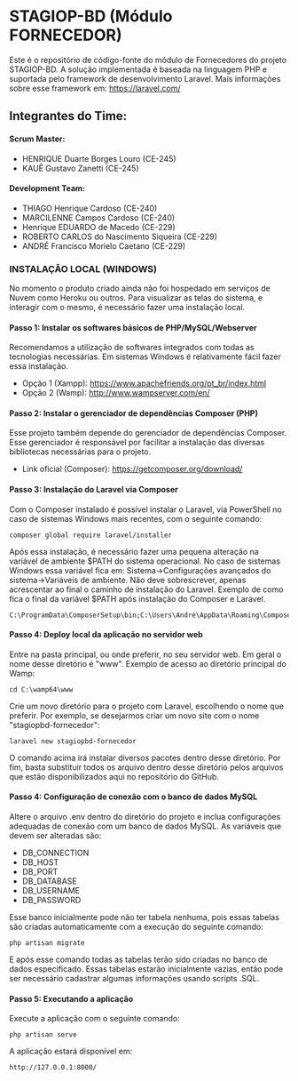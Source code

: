 # STAGIOP-BD (Módulo FORNECEDOR)

Este é o repositório de código-fonte do módulo de Fornecedores do projeto STAGIOP-BD.
A solução implementada é baseada na linguagem PHP e suportada pelo framework de desenvolvimento Laravel. Mais informações sobre esse framework em: https://laravel.com/

## Integrantes do Time: 

####  Scrum Master:

* HENRIQUE Duarte Borges Louro (CE-245)
* KAUÊ Gustavo Zanetti (CE-245)

####  Development Team:

* THIAGO Henrique Cardoso (CE-240)
* MARCILENNE Campos Cardoso (CE-240)
* Henrique EDUARDO de Macedo (CE-229)
* ROBERTO CARLOS do Nascimento Siqueira (CE-229) 
* ANDRÉ Francisco Morielo Caetano (CE-229)

### INSTALAÇÃO LOCAL (WINDOWS)

No momento o produto criado ainda não foi hospedado em serviços de Nuvem como Heroku ou outros. Para visualizar as telas do sistema, e interagir com o mesmo, é necessário fazer uma instalação local.

#### Passo 1: Instalar os softwares básicos de PHP/MySQL/Webserver

Recomendamos a utilização de softwares integrados com todas as tecnologias necessárias.
Em sistemas Windows é relativamente fácil fazer essa instalação.
* Opção 1 (Xampp): https://www.apachefriends.org/pt_br/index.html
* Opção 2 (Wamp): http://www.wampserver.com/en/

#### Passo 2: Instalar o gerenciador de dependências Composer (PHP)

Esse projeto também depende do gerenciador de dependências Composer. Esse gerenciador é responsável por facilitar a instalação das diversas bibliotecas necessárias para o projeto.
* Link oficial (Composer): https://getcomposer.org/download/

#### Passo 3: Instalação do Laravel via Composer

Com o Composer instalado é possível instalar o Laravel, via PowerShell no caso de sistemas Windows mais recentes, com o seguinte comando:
```
composer global require laravel/installer
```
Após essa instalação, é necessário fazer uma pequena alteração na variável de ambiente $PATH do sistema operacional. No caso de sistemas Windows essa variável fica em: Sistema->Configurações avançados do sistema->Variáveis de ambiente. Não deve sobrescrever, apenas acrescentar ao final o caminho de instalação do Laravel. Exemplo de como fica o final da variável $PATH após instalação do Composer e Laravel.

```
C:\ProgramData\ComposerSetup\bin;C:\Users\André\AppData\Roaming\Composer\vendor\bin
```
#### Passo 4: Deploy local da aplicação no servidor web
Entre na pasta principal, ou onde preferir, no seu servidor web. Em geral o nome desse diretório é "www". Exemplo de acesso ao diretório principal do Wamp:
```
cd C:\wamp64\www
```
Crie um novo diretório para o projeto com Laravel, escolhendo o nome que preferir. Por exemplo, se desejarmos criar um novo site com o nome "stagiopbd-fornecedor":
```
laravel new stagiopbd-fornecedor
```
O comando acima irá instalar diversos pacotes dentro desse diretório. Por fim, basta substituir todos os arquivo dentro desse diretório pelos arquivos que estão disponibilizados aqui no repositório do GitHub.

#### Passo 4: Configuração de conexão com o banco de dados MySQL
Altere o arquivo .env dentro do diretório do projeto e inclua configurações adequadas de conexão com um banco de dados MySQL. As variáveis que devem ser alteradas são:
* DB_CONNECTION
* DB_HOST
* DB_PORT
* DB_DATABASE
* DB_USERNAME
* DB_PASSWORD
    
Esse banco inicialmente pode não ter tabela nenhuma, pois essas tabelas são criadas automaticamente com a execução do seguinte comando:
```
php artisan migrate
```
E após esse comando todas as tabelas terão sido criadas no banco de dados especificado. Essas tabelas estarão inicialmente vazias, então pode ser necessário cadastrar algumas informações usando scripts .SQL.

#### Passo 5: Executando a aplicação
Execute a aplicação com o seguinte comando:
```
php artisan serve
```
A aplicação estará disponível em:
```
http://127.0.0.1:8000/
```

